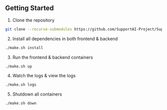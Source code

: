 ## Getting Started
1. Clone the repository
```bash
git clone --recurse-submodules https://github.com/SupportAI-Project/SupportAI.git
```
2. Install all dependencies in both frontend & backend
```bash
./make.sh install
```

3. Run the frontend & backend containers
```bash
./make.sh up
```

4. Watch the logs & view the logs
```bash
./make.sh logs
```

5. Shutdown all containers
```bash
./make.sh down
```
